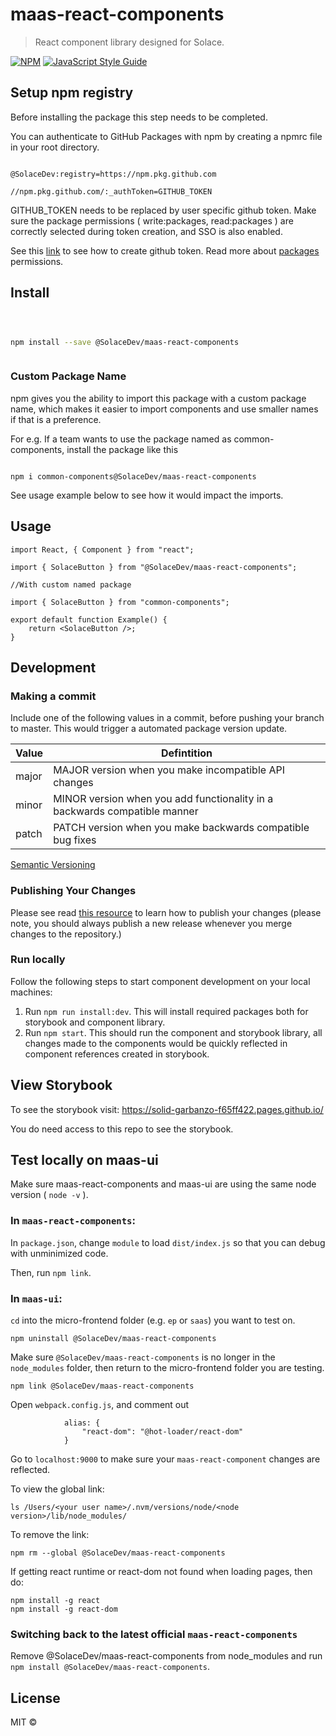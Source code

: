 # maas-react-components

> React component library designed for Solace.

[![NPM](https://img.shields.io/npm/v/maas-react-components.svg)](https://github.com/SolaceDev/maas-react-components/packages/944783) [![JavaScript Style Guide](https://img.shields.io/badge/code_style-standard-brightgreen.svg)](https://standardjs.com)

## Setup npm registry

Before installing the package this step needs to be completed.

You can authenticate to GitHub Packages with npm by creating a npmrc file in your root directory.

```

@SolaceDev:registry=https://npm.pkg.github.com

//npm.pkg.github.com/:_authToken=GITHUB_TOKEN

```

GITHUB_TOKEN needs to be replaced by user specific github token. Make sure the package permissions ( write:packages, read:packages ) are correctly selected during token creation, and SSO is also enabled.

See this [link](https://docs.github.com/en/github/authenticating-to-github/keeping-your-account-and-data-secure/creating-a-personal-access-token) to see how to create github token. Read more about [packages](https://docs.github.com/en/packages/learn-github-packages/about-permissions-for-github-packages) permissions.

## Install

```bash



npm install --save @SolaceDev/maas-react-components



```

### Custom Package Name

npm gives you the ability to import this package with a custom package name, which makes it easier to import components and use smaller names if that is a preference.

For e.g. If a team wants to use the package named as common-components, install the package like this

```

npm i common-components@SolaceDev/maas-react-components

```

See usage example below to see how it would impact the imports.

## Usage

```tsx
import React, { Component } from "react";

import { SolaceButton } from "@SolaceDev/maas-react-components";

//With custom named package

import { SolaceButton } from "common-components";

export default function Example() {
	return <SolaceButton />;
}
```

## Development

### Making a commit

Include one of the following values in a commit, before pushing your branch to master. This would trigger a automated package version update.

| Value | Defintition                                                               |
| ----- | ------------------------------------------------------------------------- |
| major | MAJOR version when you make incompatible API changes                      |
| minor | MINOR version when you add functionality in a backwards compatible manner |
| patch | PATCH version when you make backwards compatible bug fixes                |

[Semantic Versioning](https://semver.org/)

### Publishing Your Changes

Please see read [this resource](https://docs.github.com/en/repositories/releasing-projects-on-github/managing-releases-in-a-repository#creating-a-release) to learn how to publish your changes (please note, you should always publish a new release whenever you merge changes to the repository.)

### Run locally

Follow the following steps to start component development on your local machines:

1.  Run `npm run install:dev`. This will install required packages both for storybook and component library.
2.  Run `npm start`. This should run the component and storybook library, all changes made to the components would be quickly reflected in component references created in storybook.

## View Storybook

To see the storybook visit: https://solid-garbanzo-f65ff422.pages.github.io/

You do need access to this repo to see the storybook.

## Test locally on maas-ui

Make sure maas-react-components and maas-ui are using the same node version ( `node -v` ).

### In `maas-react-components`:

In `package.json`, change `module` to load `dist/index.js` so that you can debug with unminimized code.

Then, run `npm link`.

### In `maas-ui`:

`cd` into the micro-frontend folder (e.g. `ep` or `saas`) you want to test on.

```
npm uninstall @SolaceDev/maas-react-components
```

Make sure `@SolaceDev/maas-react-components` is no longer in the `node_modules` folder, then return to the micro-frontend folder you are testing.

```
npm link @SolaceDev/maas-react-components
```

Open `webpack.config.js`, and comment out

```
			alias: {
				"react-dom": "@hot-loader/react-dom"
			}
```

Go to `localhost:9000` to make sure your `maas-react-component` changes are reflected.

To view the global link:

```
ls /Users/<your user name>/.nvm/versions/node/<node version>/lib/node_modules/
```

To remove the link:

```
npm rm --global @SolaceDev/maas-react-components
```

If getting react runtime or react-dom not found when loading pages, then do:

```
npm install -g react
npm install -g react-dom
```

### Switching back to the latest official `maas-react-components`

Remove @SolaceDev/maas-react-components from node_modules and run `npm install @SolaceDev/maas-react-components`.

## License

MIT © [](https://github.com/)
